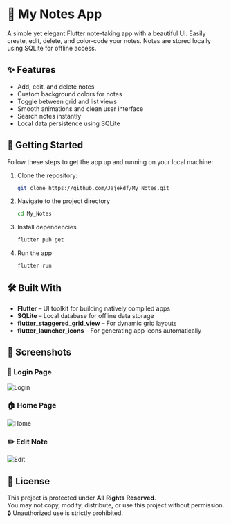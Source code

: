 # 📝 My Notes App

A simple yet elegant Flutter note-taking app with a beautiful UI. Easily create, edit, delete, and color-code your notes. Notes are stored locally using SQLite for offline access.

## ✨ Features

- Add, edit, and delete notes
- Custom background colors for notes
- Toggle between grid and list views
- Smooth animations and clean user interface
- Search notes instantly
- Local data persistence using SQLite

## 🚀 Getting Started

Follow these steps to get the app up and running on your local machine:

1. Clone the repository:

   ```bash
   git clone https://github.com/Jejekdf/My_Notes.git

2. Navigate to the project directory

    ```bash
    cd My_Notes

3. Install dependencies

    ```bash
    flutter pub get

4. Run the app

    ```bash
    flutter run

## 🛠️ Built With

- **Flutter** – UI toolkit for building natively compiled apps  
- **SQLite** – Local database for offline data storage  
- **flutter_staggered_grid_view** – For dynamic grid layouts  
- **flutter_launcher_icons** – For generating app icons automatically


## 📱 Screenshots

### 🔐 Login Page
![Login](assets/images/login.jpg)

### 🏠 Home Page
![Home](assets/images/home.jpg)

### ✏️ Edit Note
![Edit](assets/images/edit.jpg)




## 📝 License

This project is protected under **All Rights Reserved**.  
You may not copy, modify, distribute, or use this project without permission.  
🔒 Unauthorized use is strictly prohibited.
